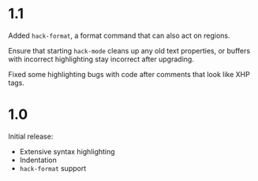 # 1.1

Added `hack-format`, a format command that can also act on regions.

Ensure that starting `hack-mode` cleans up any old text properties, or
buffers with incorrect highlighting stay incorrect after upgrading.

Fixed some highlighting bugs with code after comments that look like
XHP tags.

# 1.0

Initial release:

* Extensive syntax highlighting
* Indentation
* `hack-format` support
